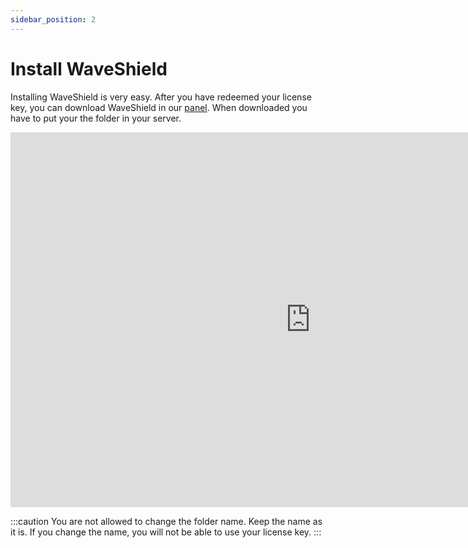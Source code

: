 ```yaml
---
sidebar_position: 2
---
```


# Install WaveShield

Installing WaveShield is very easy. After you have redeemed your license key, you can download WaveShield in our [panel](https://cloud.waveshield.xyz/).
When downloaded you have to put your the folder in your server. 

<iframe width="959" height="600" src="https://www.youtube-nocookie.com/embed/jf0njjYG6c0?si=a7erBZgWXlKUV0Rl" title="YouTube video player" frameborder="0" allow="accelerometer; autoplay; clipboard-write; encrypted-media; gyroscope; picture-in-picture; web-share" allowfullscreen></iframe>

:::caution
You are not allowed to change the folder name. Keep the name as it is. If you change the name, you will not be able to use your license key.
:::